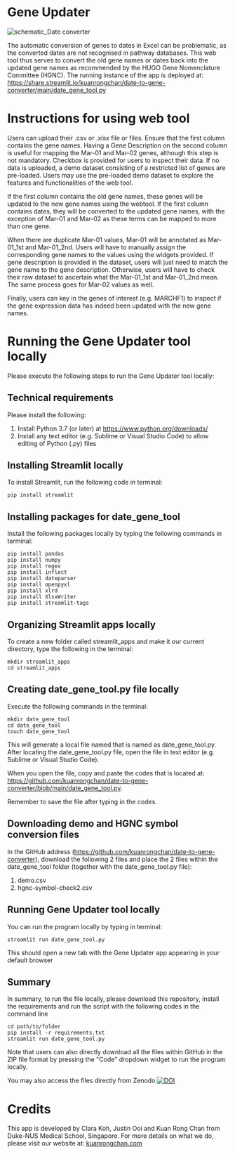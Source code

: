 # Gene Updater

![schematic_Date converter](https://user-images.githubusercontent.com/91276553/143521451-6facb875-2af1-4c5a-b5ad-67c253d3a0c8.jpg)

The automatic conversion of genes to dates in Excel can be problematic, as the converted dates are not recognised in pathway databases. This web tool thus serves to convert the old gene names or dates back into the updated gene names as recommended by the HUGO Gene Nomenclature Committee (HGNC). The running instance of the app is deployed at: https://share.streamlit.io/kuanrongchan/date-to-gene-converter/main/date_gene_tool.py

# Instructions for using web tool
Users can upload their .csv or .xlsx file or files. Ensure that the first column contains the gene names. Having a Gene Description on the second column is useful for mapping the Mar-01 and Mar-02 genes, although this step is not mandatory. Checkbox is provided for users to inspect their data. If no data is uploaded, a demo dataset consisting of a restricted list of genes are pre-loaded. Users may use the pre-loaded demo dataset to explore the features and functionalities of the web tool.

If the first column contains the old gene names, these genes will be updated to the new gene names using the webtool. If the first column contains dates, they will be converted to the updated gene names, with the exception of Mar-01 and Mar-02 as these terms can be mapped to more than one gene.

When there are duplicate Mar-01 values, Mar-01 will be annotated as Mar-01_1st and Mar-01_2nd. Users will have to manually assign the corresponding gene names to the values using the widgets provided. If gene description is provided in the dataset, users will just need to match the gene name to the gene description. Otherwise, users will have to check their raw dataset to ascertain what the Mar-01_1st and Mar-01_2nd mean. The same process goes for Mar-02 values as well.

Finally, users can key in the genes of interest (e.g. MARCHF1) to inspect if the gene expression data has indeed been updated with the new gene names. 

# Running the Gene Updater tool locally

Please execute the following steps to run the Gene Updater tool locally:

## Technical requirements
Please install the following:
1. Install Python 3.7 (or later) at https://www.python.org/downloads/
2. Install any text editor (e.g. Sublime or Visual Studio Code) to allow editing of Python (.py) files 

## Installing Streamlit locally
To install Streamlit, run the following code in terminal:
```
pip install streamlit
```

## Installing packages for date_gene_tool
Install the following packages locally by typing the following commands in terminal:
```
pip install pandas
pip install numpy
pip install regex
pip install inflect
pip install dateparser
pip install openpyxl
pip install xlrd
pip install XlsxWriter
pip install streamlit-tags
```

## Organizing Streamlit apps locally
To create a new folder called streamlit_apps and make it our current directory, type the following in the terminal:
```
mkdir streamlit_apps
cd streamlit_apps
```

## Creating date_gene_tool.py file locally
Execute the following commands in the terminal:
```
mkdir date_gene_tool
cd date_gene_tool
touch date_gene_tool
```

This will generate a local file named that is named as date_gene_tool.py. 
After locating the date_gene_tool.py file, open the file in text editor (e.g. Sublime or Visual Studio Code).

When you open the file, copy and paste the codes that is located at: https://github.com/kuanrongchan/date-to-gene-converter/blob/main/date_gene_tool.py.

Remember to save the file after typing in the codes.

## Downloading demo and HGNC symbol conversion files
In the GitHub address (https://github.com/kuanrongchan/date-to-gene-converter), download the following 2 files and place the 2 files within the date_gene_tool folder (together with the date_gene_tool.py file):
1. demo.csv
2. hgnc-symbol-check2.csv


## Running Gene Updater tool locally
You can run the program locally by typing in terminal:
```
streamlit run date_gene_tool.py
```

This should open a new tab with the Gene Updater app appearing in your default browser


## Summary
In summary, to run the file locally, please download this repository, install the requirements and run the script with the following codes in the command line

```
cd path/to/folder
pip install -r requirements.txt
streamlit run date_gene_tool.py
```

Note that users can also directly download all the files within GitHub in the ZIP file format by pressing the "Code" dropdown widget to run the program locally.

You may also access the files directly from Zenodo
[![DOI](https://zenodo.org/badge/431391415.svg)](https://zenodo.org/badge/latestdoi/431391415)

# Credits
This app is developed by Clara Koh, Justin Ooi and Kuan Rong Chan from Duke-NUS Medical School, Singapore. For more details on what we do, please visit our website at: [kuanrongchan.com](https://www.kuanrongchan.com/)






